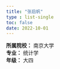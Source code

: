 ```yaml
---
title: "张启帆"
type : list-single
toc: false
date: 2022-10-01
---
```


**所属院校：** 南京大学\
**专业：** 统计学\
**年级：** 大四


